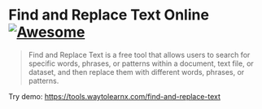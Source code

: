 # Find and Replace Text Online [![Awesome](https://cdn.rawgit.com/sindresorhus/awesome/d7305f38d29fed78fa85652e3a63e154dd8e8829/media/badge.svg)](https://github.com/sindresorhus/awesome)

>Find and Replace Text is a free tool that allows users to search for specific words, phrases, or patterns within a document, text file, or dataset, and then replace them with different words, phrases, or patterns.

Try demo: https://tools.waytolearnx.com/find-and-replace-text
